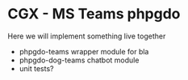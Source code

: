 # CGX - MS Teams phpgdo

Here we will implement something live together

 - phpgdo-teams wrapper module for bla
 - phpgdo-dog-teams chatbot module
 - unit tests?
 